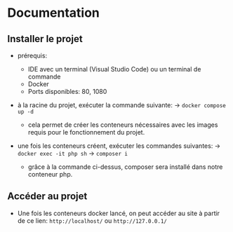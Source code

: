 # Documentation

## Installer le projet
- prérequis:
    - IDE avec un terminal (Visual Studio Code) ou un terminal de commande
    - Docker
    - Ports disponibles: 80, 1080

- à la racine du projet, exécuter la commande suivante: -> `docker compose up -d`
    - cela permet de créer les conteneurs nécessaires avec les images requis pour le fonctionnement du projet.

- une fois les conteneurs créent, exécuter les commandes suivantes: -> `docker exec -it php sh` -> `composer i`
    - grâce à la commande ci-dessus, composer sera installé dans notre conteneur php.

## Accéder au projet
- Une fois les conteneurs docker lancé, on peut accéder au site à partir de ce lien: `http://localhost/` ou `http://127.0.0.1/`
